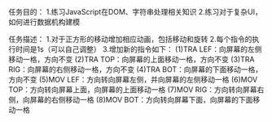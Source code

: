 ﻿任务目的：
	1.练习JavaScript在DOM、字符串处理相关知识
	2.练习对于复杂UI，如何进行数据机构建模

任务描述：
	1.对于正方形的移动增加相应动画，包括移动和旋转
	2.每个指令的执行时间是1s（可以自己调整）
	3.增加新的指令如下：
		(1)TRA LEF：向屏幕的左侧移动一格，方向不变
		(2)TRA TOP：向屏幕的上面移动一格，方向不变
		(3)TRA RIG：向屏幕的右侧移动一格，方向不变
		(4)TRA BOT：向屏幕的下面移动一格，方向不变
		(5)MOV LEF：方向转向屏幕左侧，并向屏幕的左侧移动一格
		(6)MOV TOP：方向转向屏幕上面，向屏幕的上面移动一格
		(7)MOV RIG：方向转向屏幕右侧，向屏幕的右侧移动一格
		(8)MOV BOT：方向转向屏幕下面，向屏幕的下面移动一格
